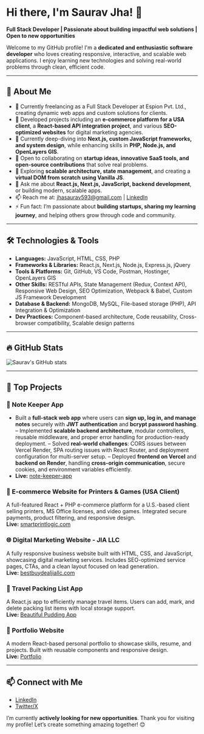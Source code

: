 # Hi there, I'm Saurav Jha! 👋  
**Full Stack Developer | Passionate about building impactful web solutions | Open to new opportunities**

Welcome to my GitHub profile! I'm a **dedicated and enthusiastic software developer** who loves creating responsive, interactive, and scalable web applications. I enjoy learning new technologies and solving real-world problems through clean, efficient code.

---

## 🌟 About Me  

- 🔭 Currently freelancing as a Full Stack Developer at Espion Pvt. Ltd., creating dynamic web apps and custom solutions for clients.
- 🚀 Developed projects including an **e-commerce platform for a USA client**, a **React-based API integration project**, and various **SEO-optimized websites** for digital marketing agencies.  
- 🌱 Currently deep-diving into **Next.js, custom JavaScript frameworks, and system design**, while enhancing skills in **PHP, Node.js, and OpenLayers GIS**.  
- 👯 Open to collaborating on **startup ideas, innovative SaaS tools, and open-source contributions** that solve real problems.  
- 🤔 Exploring **scalable architecture, state management**, and creating a **virtual DOM from scratch using Vanilla JS**.  
- 💬 Ask me about **React.js, Next.js, JavaScript, backend development**, or building modern, scalable apps.  
- 📫 Reach me at: [jhasaurav593@gmail.com](mailto:jhasaurav593@gmail.com) | [LinkedIn](https://www.linkedin.com/in/jha-saurav97/)  
- ⚡ Fun fact: I’m passionate about **building startups, sharing my learning journey**, and helping others grow through code and community.

---

## 🛠️ Technologies & Tools  

- **Languages:** JavaScript, HTML, CSS, PHP  
- **Frameworks & Libraries:** React.js, Next.js, Node.js, Express.js, jQuery  
- **Tools & Platforms:** Git, GitHub, VS Code, Postman, Hostinger, OpenLayers GIS  
- **Other Skills:** RESTful APIs, State Management (Redux, Context API), Responsive Web Design, SEO Optimization, Webpack & Babel, Custom JS Framework Development  
- **Database & Backend:** MongoDB, MySQL, File-based storage (PHP), API Integration & Optimization  
- **Dev Practices:** Component-based architecture, Code reusability, Cross-browser compatibility, Scalable design patterns  

---

## 🔥 GitHub Stats  

![Saurav's GitHub stats](https://github-readme-stats.vercel.app/api?username=jhasaurav97&show_icons=true&theme=radical)

---

## 🚀 Top Projects  

### 🛒 Note Keeper App 
- Built a **full-stack web app** where users can **sign up, log in, and manage notes** securely with **JWT
authentication** and **bcrypt password hashing**.
– Implemented **scalable backend architecture**, modular controllers, reusable middleware, and proper error handling for
production-ready deployment.
– Solved **real-world challenges**: CORS issues between Vercel Render, SPA routing issues with React Router, and
deployment configuration for multi-server setup.
– Deployed **frontend on Vercel** and **backend on Render**, handling **cross-origin communication**, secure cookies,
and environment variables efficiently. 
- **Live:** [note-keeper-app](note-keeper-app-phi.vercel.app/)  

### 🛒 E-commerce Website for Printers & Games (USA Client)  
A full-featured React + PHP e-commerce platform for a U.S.-based client selling printers, MS Office licenses, and video games. Integrated secure payments, product filtering, and responsive design.  
**Live:** [smartprintlogic.com](https://smartprintlogic.com/)  

### 🌐 Digital Marketing Website - JIA LLC  
A fully responsive business website built with HTML, CSS, and JavaScript, showcasing digital marketing services. Includes SEO-optimized service pages, CTAs, and a clean layout focused on lead generation.  
**Live:** [bestbuydealjiallc.com](https://bestbuydealjiallc.com/)  

### 🧳 Travel Packing List App  
A React.js app to efficiently manage travel items. Users can add, mark, and delete packing list items with local storage support.  
**Live:** [Beautiful Pudding App](https://beautiful-pudding-2b0bf1.netlify.app/)  

### 🌟 Portfolio Website  
A modern React-based personal portfolio to showcase skills, resume, and projects. Built with reusable components and responsive design.  
**Live:** [Portfolio](https://reliable-sawine-921a97.netlify.app/)  

---

## 📫 Connect with Me  

- [LinkedIn](https://www.linkedin.com/in/jha-saurav97/)  
- [Twitter/X](https://x.com/Sauravjha97)  

I’m currently **actively looking for new opportunities**. Thank you for visiting my profile! Let’s create something amazing together! 😊
